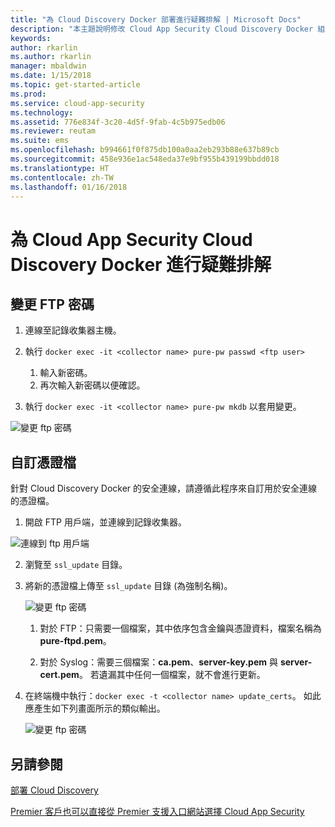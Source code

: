 ```yaml
---
title: "為 Cloud Discovery Docker 部署進行疑難排解 | Microsoft Docs"
description: "本主題說明修改 Cloud App Security Cloud Discovery Docker 組態的流程。"
keywords: 
author: rkarlin
ms.author: rkarlin
manager: mbaldwin
ms.date: 1/15/2018
ms.topic: get-started-article
ms.prod: 
ms.service: cloud-app-security
ms.technology: 
ms.assetid: 776e834f-3c20-4d5f-9fab-4c5b975edb06
ms.reviewer: reutam
ms.suite: ems
ms.openlocfilehash: b994661f0f875db100a0aa2eb293b88e637b89cb
ms.sourcegitcommit: 458e936e1ac548eda37e9bf955b439199bbdd018
ms.translationtype: HT
ms.contentlocale: zh-TW
ms.lasthandoff: 01/16/2018
---
```

# <a name="troubleshooting-the-cloud-app-security-cloud-discovery-docker"></a>為 Cloud App Security Cloud Discovery Docker 進行疑難排解

## <a name="changing-the-ftp-password"></a>變更 FTP 密碼


1. 連線至記錄收集器主機。

2.  執行 `docker exec -it <collector name> pure-pw passwd <ftp user>`

    1. 輸入新密碼。
    2. 再次輸入新密碼以便確認。
 
3.  執行 `docker exec -it <collector name> pure-pw mkdb` 以套用變更。


  ![變更 ftp 密碼](./media/ftp-connect.png)

## <a name="customize-certificate-files"></a>自訂憑證檔

針對 Cloud Discovery Docker 的安全連線，請遵循此程序來自訂用於安全連線的憑證檔。

1.  開啟 FTP 用戶端，並連線到記錄收集器。

  ![連線到 ftp 用戶端](./media/ftp-connect.png)

2.  瀏覽至 `ssl_update` 目錄。
3.  將新的憑證檔上傳至 `ssl_update` 目錄 (為強制名稱)。

    ![變更 ftp 密碼](./media/new-certs.png)

    1.  對於 FTP：只需要一個檔案，其中依序包含金鑰與憑證資料，檔案名稱為 **pure-ftpd.pem**。
    
    2.  對於 Syslog：需要三個檔案：**ca.pem**、**server-key.pem** 與 **server-cert.pem**。 若遺漏其中任何一個檔案，就不會進行更新。

4.  在終端機中執行：`docker exec -t <collector name> update_certs`。 如此應產生如下列畫面所示的類似輸出。

    ![變更 ftp 密碼](./media/update-certs.png)

## <a name="see-also"></a>另請參閱
[部署 Cloud Discovery](set-up-cloud-discovery.md)

[Premier 客戶也可以直接從 Premier 支援入口網站選擇 Cloud App Security](https://premier.microsoft.com/)

